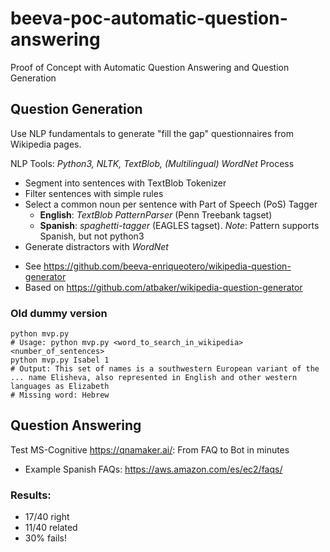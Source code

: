 # beeva-poc-automatic-question-answering
Proof of Concept with Automatic Question Answering and Question Generation

## Question Generation
Use NLP fundamentals to generate "fill the gap" questionnaires from Wikipedia pages.

NLP Tools: *Python3, NLTK, TextBlob, (Multilingual) WordNet*
Process
- Segment into sentences with TextBlob Tokenizer
- Filter sentences with simple rules
- Select a common noun per sentence with Part of Speech (PoS) Tagger
  - **English**: *TextBlob PatternParser* (Penn Treebank tagset)
  - **Spanish**: *spaghetti-tagger* (EAGLES tagset). *Note*: Pattern supports Spanish, but not python3
- Generate distractors with *WordNet*

* See https://github.com/beeva-enriqueotero/wikipedia-question-generator
* Based on https://github.com/atbaker/wikipedia-question-generator


### Old dummy version
```
python mvp.py
# Usage: python mvp.py <word_to_search_in_wikipedia> <number_of_sentences>
python mvp.py Isabel 1
# Output: This set of names is a southwestern European variant of the ... name Elisheva, also represented in English and other western languages as Elizabeth
# Missing word: Hebrew
```

## Question Answering
Test MS-Cognitive https://qnamaker.ai/: From FAQ to Bot in minutes
* Example Spanish FAQs: https://aws.amazon.com/es/ec2/faqs/

### Results:
* 17/40 right 
* 11/40 related
* 30% fails!
